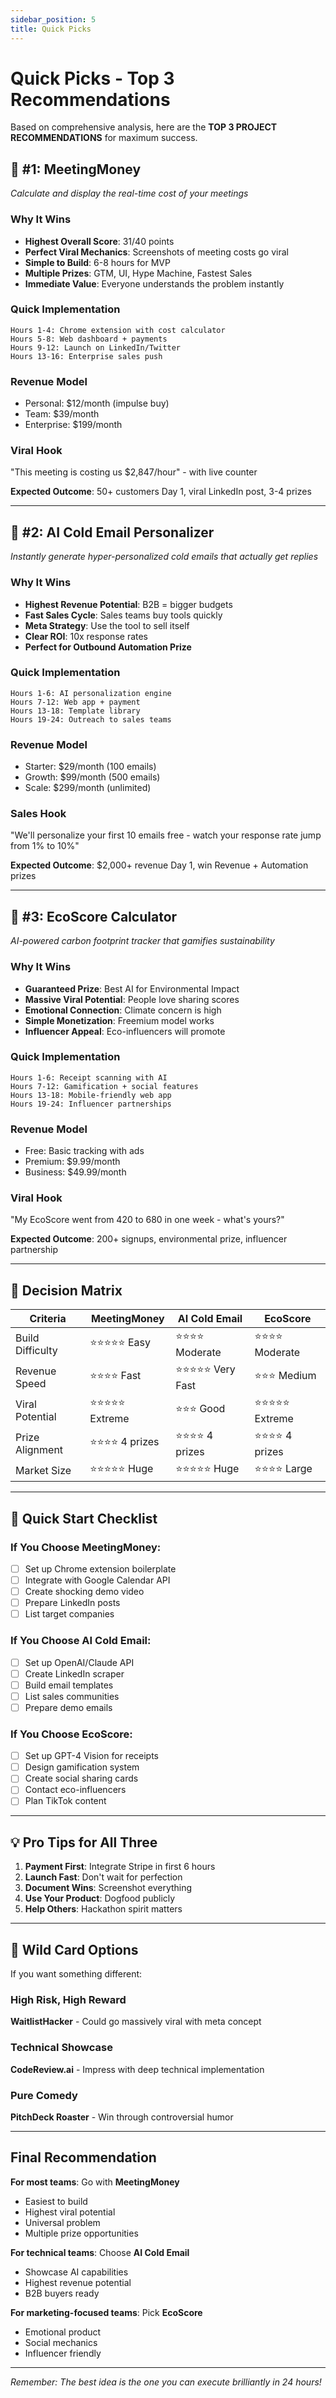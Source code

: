 ```yaml
---
sidebar_position: 5
title: Quick Picks
---
```


# Quick Picks - Top 3 Recommendations

Based on comprehensive analysis, here are the **TOP 3 PROJECT RECOMMENDATIONS** for maximum success.

## 🥇 #1: MeetingMoney
*Calculate and display the real-time cost of your meetings*

### Why It Wins
- **Highest Overall Score**: 31/40 points
- **Perfect Viral Mechanics**: Screenshots of meeting costs go viral
- **Simple to Build**: 6-8 hours for MVP
- **Multiple Prizes**: GTM, UI, Hype Machine, Fastest Sales
- **Immediate Value**: Everyone understands the problem instantly

### Quick Implementation
```
Hours 1-4: Chrome extension with cost calculator
Hours 5-8: Web dashboard + payments
Hours 9-12: Launch on LinkedIn/Twitter
Hours 13-16: Enterprise sales push
```

### Revenue Model
- Personal: $12/month (impulse buy)
- Team: $39/month
- Enterprise: $199/month

### Viral Hook
"This meeting is costing us $2,847/hour" - with live counter

**Expected Outcome**: 50+ customers Day 1, viral LinkedIn post, 3-4 prizes

---

## 🥈 #2: AI Cold Email Personalizer
*Instantly generate hyper-personalized cold emails that actually get replies*

### Why It Wins
- **Highest Revenue Potential**: B2B = bigger budgets
- **Fast Sales Cycle**: Sales teams buy tools quickly
- **Meta Strategy**: Use the tool to sell itself
- **Clear ROI**: 10x response rates
- **Perfect for Outbound Automation Prize**

### Quick Implementation
```
Hours 1-6: AI personalization engine
Hours 7-12: Web app + payment
Hours 13-18: Template library
Hours 19-24: Outreach to sales teams
```

### Revenue Model
- Starter: $29/month (100 emails)
- Growth: $99/month (500 emails)
- Scale: $299/month (unlimited)

### Sales Hook
"We'll personalize your first 10 emails free - watch your response rate jump from 1% to 10%"

**Expected Outcome**: $2,000+ revenue Day 1, win Revenue + Automation prizes

---

## 🥉 #3: EcoScore Calculator
*AI-powered carbon footprint tracker that gamifies sustainability*

### Why It Wins
- **Guaranteed Prize**: Best AI for Environmental Impact
- **Massive Viral Potential**: People love sharing scores
- **Emotional Connection**: Climate concern is high
- **Simple Monetization**: Freemium model works
- **Influencer Appeal**: Eco-influencers will promote

### Quick Implementation
```
Hours 1-6: Receipt scanning with AI
Hours 7-12: Gamification + social features
Hours 13-18: Mobile-friendly web app
Hours 19-24: Influencer partnerships
```

### Revenue Model
- Free: Basic tracking with ads
- Premium: $9.99/month
- Business: $49.99/month

### Viral Hook
"My EcoScore went from 420 to 680 in one week - what's yours?"

**Expected Outcome**: 200+ signups, environmental prize, influencer partnership

---

## 🎯 Decision Matrix

| Criteria | MeetingMoney | AI Cold Email | EcoScore |
|----------|--------------|---------------|----------|
| Build Difficulty | ⭐⭐⭐⭐⭐ Easy | ⭐⭐⭐⭐ Moderate | ⭐⭐⭐⭐ Moderate |
| Revenue Speed | ⭐⭐⭐⭐ Fast | ⭐⭐⭐⭐⭐ Very Fast | ⭐⭐⭐ Medium |
| Viral Potential | ⭐⭐⭐⭐⭐ Extreme | ⭐⭐⭐ Good | ⭐⭐⭐⭐⭐ Extreme |
| Prize Alignment | ⭐⭐⭐⭐ 4 prizes | ⭐⭐⭐⭐ 4 prizes | ⭐⭐⭐⭐ 4 prizes |
| Market Size | ⭐⭐⭐⭐⭐ Huge | ⭐⭐⭐⭐⭐ Huge | ⭐⭐⭐⭐ Large |

---

## 🚀 Quick Start Checklist

### If You Choose MeetingMoney:
- [ ] Set up Chrome extension boilerplate
- [ ] Integrate with Google Calendar API
- [ ] Create shocking demo video
- [ ] Prepare LinkedIn posts
- [ ] List target companies

### If You Choose AI Cold Email:
- [ ] Set up OpenAI/Claude API
- [ ] Create LinkedIn scraper
- [ ] Build email templates
- [ ] List sales communities
- [ ] Prepare demo emails

### If You Choose EcoScore:
- [ ] Set up GPT-4 Vision for receipts
- [ ] Design gamification system
- [ ] Create social sharing cards
- [ ] Contact eco-influencers
- [ ] Plan TikTok content

---

## 💡 Pro Tips for All Three

1. **Payment First**: Integrate Stripe in first 6 hours
2. **Launch Fast**: Don't wait for perfection
3. **Document Wins**: Screenshot everything
4. **Use Your Product**: Dogfood publicly
5. **Help Others**: Hackathon spirit matters

---

## 🎲 Wild Card Options

If you want something different:

### High Risk, High Reward
**WaitlistHacker** - Could go massively viral with meta concept

### Technical Showcase
**CodeReview.ai** - Impress with deep technical implementation

### Pure Comedy
**PitchDeck Roaster** - Win through controversial humor

---

## Final Recommendation

**For most teams**: Go with **MeetingMoney**
- Easiest to build
- Highest viral potential
- Universal problem
- Multiple prize opportunities

**For technical teams**: Choose **AI Cold Email**
- Showcase AI capabilities
- Highest revenue potential
- B2B buyers ready

**For marketing-focused teams**: Pick **EcoScore**
- Emotional product
- Social mechanics
- Influencer friendly

---

*Remember: The best idea is the one you can execute brilliantly in 24 hours!*